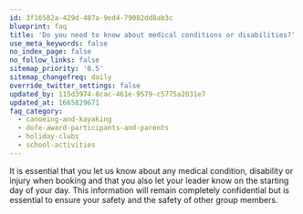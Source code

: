 ```yaml
---
id: 3f16582a-429d-487a-9ed4-79082dd8ab3c
blueprint: faq
title: 'Do you need to know about medical conditions or disabilities?'
use_meta_keywords: false
no_index_page: false
no_follow_links: false
sitemap_priority: '0.5'
sitemap_changefreq: daily
override_twitter_settings: false
updated_by: 115d3974-8cac-461e-9579-c5775a2031e7
updated_at: 1665829671
faq_category:
  - canoeing-and-kayaking
  - dofe-award-participants-and-parents
  - holiday-clubs
  - school-activities
---
```

It is essential that you let us know about any medical condition, disability or injury when booking and that you also let your leader know on the starting day of your day. This information will remain completely confidential but is essential to ensure your safety and the safety of other group members.